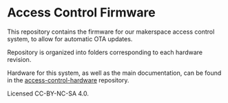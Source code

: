 # Access Control Firmware

This repository contains the firmware for our makerspace access control system, to allow for automatic OTA updates.

Repository is organized into folders corresponding to each hardware revision.

Hardware for this system, as well as the main documentation, can be found in the [access-control-hardware](https://github.com/rit-construct-makerspace/access-control-hardware) repository. 

Licensed CC-BY-NC-SA 4.0.
